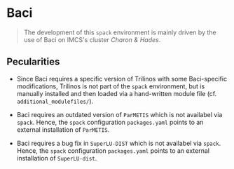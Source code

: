 # Baci

> The development of this `spack` environment is mainly driven by the use of Baci
on IMCS's cluster _Charon & Hades_.

## Pecularities

- Since Baci requires a specific version of Trilinos with some Baci-specific modifications,
Trilinos is not part of the `spack` environment, but is manually installed and then loaded
via a hand-written module file (cf. `additional_modulefiles/`).

- Baci requires an outdated version of `ParMETIS` which is not availabel via `spack`.
Hence, the `spack` configuration `packages.yaml` points to an external installation of `ParMETIS`.

- Baci requires a bug fix in `SuperLU-DIST` which is not availabel via `spack`.
Hence, the `spack` configuration `packages.yaml` points to an external installation of `SuperLU-dist`.

